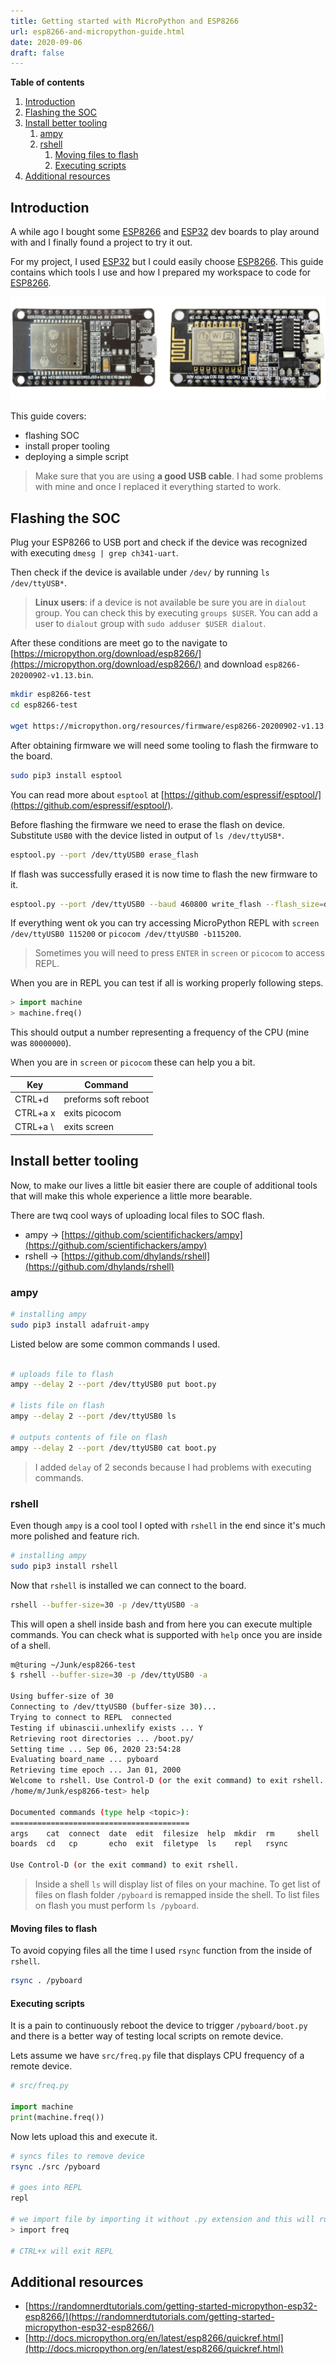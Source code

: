 ```yaml
---
title: Getting started with MicroPython and ESP8266
url: esp8266-and-micropython-guide.html
date: 2020-09-06
draft: false
---
```


**Table of contents**

1. [Introduction](#introduction)
2. [Flashing the SOC](#flashing-the-soc)
3. [Install better tooling](#install-better-tooling)
   1. [ampy](#ampy)
   2. [rshell](#rshell)
      1. [Moving files to flash](#moving-files-to-flash)
      2. [Executing scripts](#executing-scripts)
4. [Additional resources](#additional-resources)


## Introduction

A while ago I bought some [ESP8266](https://www.espressif.com/en/products/socs/esp8266) and [ESP32](https://www.espressif.com/en/products/socs/esp32) dev boards to play around with and I finally found a project to try it out.

For my project, I used [ESP32](https://www.espressif.com/en/products/socs/esp32) but I could easily choose [ESP8266](https://www.espressif.com/en/products/socs/esp8266). This guide contains which tools I use and how I prepared my workspace to code for [ESP8266](https://www.espressif.com/en/products/socs/esp8266).

![ESP8266 and ESP32 boards](/assets/esp8366-micropython/boards.jpg)

This guide covers:
- flashing SOC
- install proper tooling
- deploying a simple script

> Make sure that you are using **a good USB cable**. I had some problems with mine and once I replaced it everything started to work.

## Flashing the SOC

Plug your ESP8266 to USB port and check if the device was recognized with executing `dmesg | grep ch341-uart`.

Then check if the device is available under `/dev/` by running `ls /dev/ttyUSB*`.

> **Linux users**: if a device is not available be sure you are in `dialout` group. You can check this by executing `groups $USER`. You can add a user to `dialout` group with `sudo adduser $USER dialout`.

After these conditions are meet go to the navigate to [https://micropython.org/download/esp8266/](https://micropython.org/download/esp8266/) and download `esp8266-20200902-v1.13.bin`.

```sh
mkdir esp8266-test
cd esp8266-test

wget https://micropython.org/resources/firmware/esp8266-20200902-v1.13.bin
```

After obtaining firmware we will need some tooling to flash the firmware to the board.

```sh
sudo pip3 install esptool
```

You can read more about `esptool` at [https://github.com/espressif/esptool/](https://github.com/espressif/esptool/).

Before flashing the firmware we need to erase the flash on device. Substitute `USB0` with the device listed in output of `ls /dev/ttyUSB*`.

```sh
esptool.py --port /dev/ttyUSB0 erase_flash
```

If flash was successfully erased it is now time to flash the new firmware to it.

```sh
esptool.py --port /dev/ttyUSB0 --baud 460800 write_flash --flash_size=detect 0 esp8266-20200902-v1.13.bin
```

If everything went ok you can try accessing MicroPython REPL with `screen /dev/ttyUSB0 115200` or `picocom /dev/ttyUSB0 -b115200`.

> Sometimes you will need to press `ENTER` in `screen` or `picocom` to access REPL.

When you are in REPL you can test if all is working properly following steps.

```py
> import machine
> machine.freq()
```

This should output a number representing a frequency of the CPU (mine was `80000000`).

When you are in `screen` or `picocom` these can help you a bit.

| Key      | Command              |
| -------- | -------------------- |
| CTRL+d   | preforms soft reboot |
| CTRL+a x | exits picocom        |
| CTRL+a \ | exits screen         |


## Install better tooling

Now, to make our lives a little bit easier there are couple of additional tools that will make this whole experience a little more bearable.

There are twq cool ways of uploading local files to SOC flash.

- ampy → [https://github.com/scientifichackers/ampy](https://github.com/scientifichackers/ampy)
- rshell → [https://github.com/dhylands/rshell](https://github.com/dhylands/rshell)

### ampy

```bash
# installing ampy
sudo pip3 install adafruit-ampy
```

Listed below are some common commands I used.

```bash

# uploads file to flash
ampy --delay 2 --port /dev/ttyUSB0 put boot.py

# lists file on flash
ampy --delay 2 --port /dev/ttyUSB0 ls

# outputs contents of file on flash
ampy --delay 2 --port /dev/ttyUSB0 cat boot.py
```

> I added `delay` of 2 seconds because I had problems with executing commands.

### rshell

Even though `ampy` is a cool tool I opted with `rshell` in the end since it's much more polished and feature rich.

```bash
# installing ampy
sudo pip3 install rshell
```

Now that `rshell` is installed we can connect to the board.

```bash
rshell --buffer-size=30 -p /dev/ttyUSB0 -a
```

This will open a shell inside bash and from here you can execute multiple commands. You can check what is supported with `help` once you are inside of a shell.

```bash
m@turing ~/Junk/esp8266-test
$ rshell --buffer-size=30 -p /dev/ttyUSB0 -a

Using buffer-size of 30
Connecting to /dev/ttyUSB0 (buffer-size 30)...
Trying to connect to REPL  connected
Testing if ubinascii.unhexlify exists ... Y
Retrieving root directories ... /boot.py/
Setting time ... Sep 06, 2020 23:54:28
Evaluating board_name ... pyboard
Retrieving time epoch ... Jan 01, 2000
Welcome to rshell. Use Control-D (or the exit command) to exit rshell.
/home/m/Junk/esp8266-test> help

Documented commands (type help <topic>):
========================================
args    cat  connect  date  edit  filesize  help  mkdir  rm     shell
boards  cd   cp       echo  exit  filetype  ls    repl   rsync

Use Control-D (or the exit command) to exit rshell.
```

> Inside a shell `ls` will display list of files on your machine. To get list of files on flash folder `/pyboard` is remapped inside the shell. To list files on flash you must perform `ls /pyboard`.

#### Moving files to flash

To avoid copying files all the time I used `rsync` function from the inside of `rshell`.

```bash
rsync . /pyboard
```

#### Executing scripts

It is a pain to continuously reboot the device to trigger `/pyboard/boot.py` and there is a better way of testing local scripts on remote device.

Lets assume we have `src/freq.py` file that displays CPU frequency of a remote device.

```py
# src/freq.py

import machine
print(machine.freq())
```

Now lets upload this and execute it.

```bash
# syncs files to remove device
rsync ./src /pyboard

# goes into REPL
repl

# we import file by importing it without .py extension and this will run the script
> import freq

# CTRL+x will exit REPL
```

## Additional resources

- [https://randomnerdtutorials.com/getting-started-micropython-esp32-esp8266/](https://randomnerdtutorials.com/getting-started-micropython-esp32-esp8266/)
- [http://docs.micropython.org/en/latest/esp8266/quickref.html](http://docs.micropython.org/en/latest/esp8266/quickref.html)
